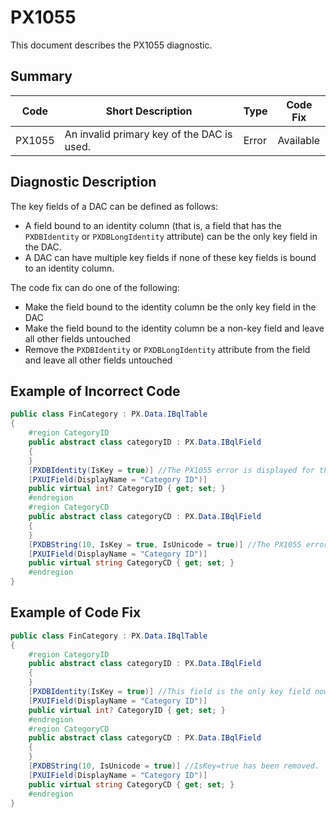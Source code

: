 # PX1055
This document describes the PX1055 diagnostic.

## Summary

| Code   | Short Description                          | Type  | Code Fix  | 
| ------ | ------------------------------------------ | ----- | --------- | 
| PX1055 | An invalid primary key of the DAC is used. | Error | Available | 

## Diagnostic Description
The key fields of a DAC can be defined as follows:

 - A field bound to an identity column (that is, a field that has the `PXDBIdentity` or `PXDBLongIdentity` attribute) can be the only key field in the DAC.
 - A DAC can have multiple key fields if none of these key fields is bound to an identity column.

The code fix can do one of the following:

 - Make the field bound to the identity column be the only key field in the DAC
 - Make the field bound to the identity column be a non-key field and leave all other fields untouched
 - Remove the `PXDBIdentity` or `PXDBLongIdentity` attribute from the field and leave all other fields untouched

## Example of Incorrect Code

```C#
public class FinCategory : PX.Data.IBqlTable
{
    #region CategoryID
    public abstract class categoryID : PX.Data.IBqlField
    {
    }
    [PXDBIdentity(IsKey = true)] //The PX1055 error is displayed for this line.
    [PXUIField(DisplayName = "Category ID")]
    public virtual int? CategoryID { get; set; }
    #endregion
    #region CategoryCD
    public abstract class categoryCD : PX.Data.IBqlField
    {
    }
    [PXDBString(10, IsKey = true, IsUnicode = true)] //The PX1055 error is displayed for this line.
    [PXUIField(DisplayName = "Category ID")]
    public virtual string CategoryCD { get; set; }
    #endregion    
}
```

## Example of Code Fix

```C#
public class FinCategory : PX.Data.IBqlTable
{
    #region CategoryID
    public abstract class categoryID : PX.Data.IBqlField
    {
    }
    [PXDBIdentity(IsKey = true)] //This field is the only key field now.
    [PXUIField(DisplayName = "Category ID")]
    public virtual int? CategoryID { get; set; }
    #endregion
    #region CategoryCD
    public abstract class categoryCD : PX.Data.IBqlField
    {
    }
    [PXDBString(10, IsUnicode = true)] //IsKey=true has been removed.
    [PXUIField(DisplayName = "Category ID")]
    public virtual string CategoryCD { get; set; }
    #endregion    
}
```